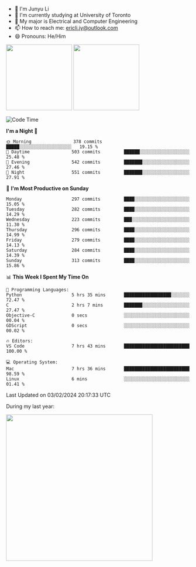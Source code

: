 ### 
- 👨 I'm Junyu Li
- 📖 I'm currently studying at University of Toronto
- 🌱 My major is Electrical and Computer Engineering
- 📫 How to reach me: ericli.jy@outlook.com
- 😄 Pronouns: He/Him

<p align="left">  
  <img height="180em" src="https://github-readme-stats-sigma-five-48.vercel.app/api?username=ericjyli&theme=tokyonight&show_icons=true&count_private=true&include_orgs=true" />
  <img height="180em" src="https://github-readme-stats-sigma-five-48.vercel.app/api/top-langs/?username=ericjyli&theme=tokyonight&count_private=true&include_orgs=true&include_orgs=true&layout=compact" />
</p>

<!--START_SECTION:waka-->
![Code Time](http://img.shields.io/badge/Code%20Time-400%20hrs%207%20mins-blue)

**I'm a Night 🦉** 

```text
🌞 Morning                378 commits         █████░░░░░░░░░░░░░░░░░░░░   19.15 % 
🌆 Daytime                503 commits         ██████░░░░░░░░░░░░░░░░░░░   25.48 % 
🌃 Evening                542 commits         ███████░░░░░░░░░░░░░░░░░░   27.46 % 
🌙 Night                  551 commits         ███████░░░░░░░░░░░░░░░░░░   27.91 % 
```
📅 **I'm Most Productive on Sunday** 

```text
Monday                   297 commits         ████░░░░░░░░░░░░░░░░░░░░░   15.05 % 
Tuesday                  282 commits         ████░░░░░░░░░░░░░░░░░░░░░   14.29 % 
Wednesday                223 commits         ███░░░░░░░░░░░░░░░░░░░░░░   11.30 % 
Thursday                 296 commits         ████░░░░░░░░░░░░░░░░░░░░░   14.99 % 
Friday                   279 commits         ████░░░░░░░░░░░░░░░░░░░░░   14.13 % 
Saturday                 284 commits         ████░░░░░░░░░░░░░░░░░░░░░   14.39 % 
Sunday                   313 commits         ████░░░░░░░░░░░░░░░░░░░░░   15.86 % 
```


📊 **This Week I Spent My Time On** 

```text
💬 Programming Languages: 
Python                   5 hrs 35 mins       ██████████████████░░░░░░░   72.47 % 
C                        2 hrs 7 mins        ███████░░░░░░░░░░░░░░░░░░   27.47 % 
Objective-C              0 secs              ░░░░░░░░░░░░░░░░░░░░░░░░░   00.04 % 
GDScript                 0 secs              ░░░░░░░░░░░░░░░░░░░░░░░░░   00.02 % 

🔥 Editors: 
VS Code                  7 hrs 43 mins       █████████████████████████   100.00 % 

💻 Operating System: 
Mac                      7 hrs 36 mins       █████████████████████████   98.59 % 
Linux                    6 mins              ░░░░░░░░░░░░░░░░░░░░░░░░░   01.41 % 
```


 Last Updated on 03/02/2024 20:17:33 UTC
<!--END_SECTION:waka-->

<p> During my last year: </p>
<img height="400em" src="https://github-readme-stats-git-master-ericjyli.vercel.app/api/wakatime?username=ericjyli&layout=compact&theme=tokyonight" />

<!--
Here are some ideas to get you started:

- 🔭 I’m currently working on ...
- 🌱 I’m currently learning ...
- 👯 I’m looking to collaborate on ...
- 🤔 I’m looking for help with ...
- 💬 Ask me about ...
- 📫 How to reach me: ...
- 😄 Pronouns: ...
- ⚡ Fun fact: ...
-->
